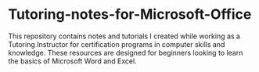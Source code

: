 # Tutoring-notes-for-Microsoft-Office
This repository contains notes and tutorials I created while working as a Tutoring Instructor for certification programs in computer skills and knowledge. 
These resources are designed for beginners looking to learn the basics of Microsoft Word and Excel.
